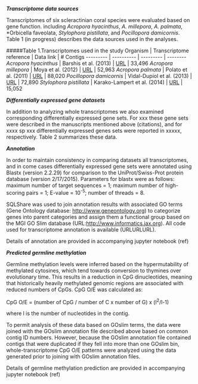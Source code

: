 

_**Transcriptome data sources**_

Transcriptomes of six scleractinian coral species were evaluated based on gene function. including *Acropora hyacinthus*, *A. millepora*, *A. palmata*, *Orbicella faveolata, *Stylophora pistillata*, and *Pocillopora damicornis*. Table 1 (in progress) describes the data sources used in the analyses. 

#####Table 1.Transcriptomes used in the study
Organism | Transcriptome reference | Data link | # Contigs
--------- | ---------- | --------- | --------
*Acropora hyacinthus* | Barshis et al. (2013) | [URL](http://palumbi.stanford.edu/data/33496_Ahyacinthus_CoralContigs.fasta.zip) | 33,496
*Acropora millepora* | Moya et al. (2012) | [URL](http://www.ncbi.nlm.nih.gov/nuccore?term=74409%5BBioProject%5D) | 52,963
*Acropora palmata* | Polato et al. (2011) | [URL](https://usegalaxy.org/datasets/cb51c4a06d7ae94e/display?to_ext=fasta) | 88,020
*Pocillopora damicornis* | Vidal-Dupiol et al. (2013) | [URL](http://2ei.univ-perp.fr/telechargement/transcriptomes/blast2go_fasta_Pdamv2.zip) | 72,890
*Stylophora pistillata* | Karako-Lampert et al. (2014) | [URL](http://data.centrescientifique.mc/Data/454Isotigs.fas.zip) | 15,052


_**Differentially expressed gene datasets**_

In addition to analyzing whole transcriptomes we also examined corresponding differentially expressed gene sets. For xxx these gene sets were described in the manuscripts mentioned above (citations), and for xxxx sp xxx differentially expressed genes sets were reported in xxxxx, respectively. Table 2 summarizes these data.










_**Annotation**_

In order to maintain consistency in comparing datasets all transcriptomes, and in come cases differentially expressed gene sets were annotated using Blastx (version 2.2.29) for comparison to the UniProt/Swiss-Prot protein database (version 2/17/2015). Parameters for blastx were as follows: maximum number of target sequences = 1; maximum number of high-scoring pairs = 1; E-value = 10<sup>-5</sup>; number of threads = 8. 

SQLShare was used to join annotation results with associated GO terms (Gene Ontology database: http://www.geneontology.org) to categorize genes into parent categories and assign them a functional group based on the MGI GO Slim database (URL:http://www.informatics.jax.org). All code used for transcriptome annotation is available (URLURLURL).


Details of annotation are provided in accompanying jupyter notebook (ref)


_**Predicted germline methylation**_

Germline methylation levels were inferred based on the hypermutability of methylated cytosines, which tend towards conversion to thymines over evolutionary time. This results in a reduction in CpG dinucleotides, meaning that historically heavily methylated genomic regions are associated with reduced numbers of CpGs. CpG O/E 
was calculated as:

CpG O/E = (number of CpG / number of C x number of G) x (l<sup>2</sup>/l-1)

where l is the number of nucleotides in the contig.

To permit analysis of these data based on GOslim terms, the data were joined with the GOslim annotation file described above based on common contig ID numbers. However, because the GOslim annotation file contained contigs that were duplicated if they fell into more than one GOslim bin, whole-transcriptome CpG O/E patterns were analyzed using the data generated prior to joining with GOslim annotation files.

Details of germline methylation prediction are provided in accompanying jupyter notebook (ref)



